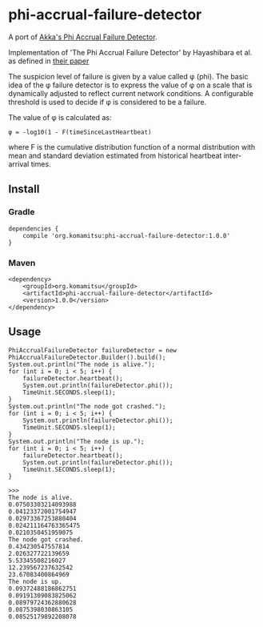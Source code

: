# phi-accrual-failure-detector
A port of [Akka's Phi Accrual Failure Detector](https://github.com/akka/akka/blob/master/akka-remote/src/main/scala/akka/remote/PhiAccrualFailureDetector.scala).

Implementation of 'The Phi Accrual Failure Detector' by Hayashibara et al. as defined in [their paper](http://ddg.jaist.ac.jp/pub/HDY+04.pdf)

The suspicion level of failure is given by a value called φ (phi). The basic idea of the φ failure detector is to express the value of φ on a scale that is dynamically adjusted to reflect current network conditions. A configurable threshold is used to decide if φ is considered to be a failure.

The value of φ is calculated as:

    φ = -log10(1 - F(timeSinceLastHeartbeat)

where F is the cumulative distribution function of a normal distribution with mean and standard deviation estimated from historical heartbeat inter-arrival times.

## Install

### Gradle

    dependencies {
        compile 'org.komamitsu:phi-accrual-failure-detector:1.0.0'
    }

### Maven

    <dependency>
        <groupId>org.komamitsu</groupId>
        <artifactId>phi-accrual-failure-detector</artifactId>
        <version>1.0.0</version>
    </dependency>
 
 
## Usage
 
    PhiAccrualFailureDetector failureDetector = new PhiAccrualFailureDetector.Builder().build();
    System.out.println("The node is alive.");
    for (int i = 0; i < 5; i++) {
        failureDetector.heartbeat();
        System.out.println(failureDetector.phi());
        TimeUnit.SECONDS.sleep(1);
    }
    System.out.println("The node got crashed.");
    for (int i = 0; i < 5; i++) {
        System.out.println(failureDetector.phi());
        TimeUnit.SECONDS.sleep(1);
    }
    System.out.println("The node is up.");
    for (int i = 0; i < 5; i++) {
        failureDetector.heartbeat();
        System.out.println(failureDetector.phi());
        TimeUnit.SECONDS.sleep(1);
    }

    >>>
    The node is alive.
    0.07503303214093988
    0.04123372001754947
    0.02973367253880404
    0.024211164763365475
    0.0210350451959075
    The node got crashed.
    0.434230547557814
    2.026327722139659
    5.53345508216027
    12.239567237632542
    23.67083400864969
    The node is up.
    0.09372488186862751
    0.09191309083825062
    0.08979724362880628
    0.0875398030863105
    0.08525179892208078
